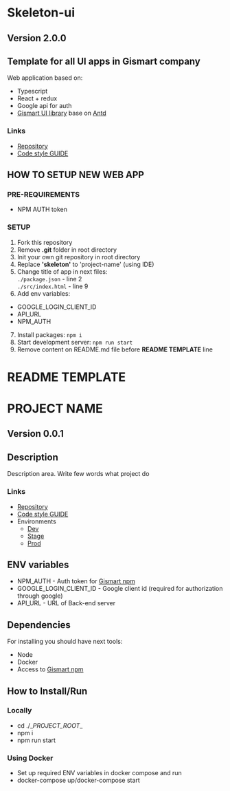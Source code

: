 # Skeleton-ui  

## Version **2.0.0**
## Template for all UI apps in Gismart company  
  
Web application based on:
* Typescript
* React + redux
* Google api for auth
* [Gismart UI library](https://bitbucket.org/gismart/gismart-ui/) base on [Antd](https://ant.design/)  
    
### Links  
  
- [Repository](https://bitbucket.org/gismart/skeleton-ui/src/develop/)  
- [Code style GUIDE](STYLE_GUIDE.md)  
  
## HOW TO SETUP NEW WEB APP
  
### PRE-REQUIREMENTS
* NPM AUTH token

### SETUP  
1) Fork this repository  
2) Remove **.git** folder in root directory  
3) Init your own git repository in root directory  
4) Replace **'skeleton'** to 'project-name' (using IDE)  
5) Change title of app in next files:  
  `./package.json`   - line 2  
  `./src/index.html` - line 9  
6) Add env variables:
  * GOOGLE_LOGIN_CLIENT_ID  
  * API_URL  
  * NPM_AUTH
7) Install packages: `npm i`  
8) Start development server: `npm run start`  
9) Remove content on README.md file before **README TEMPLATE** line


# README TEMPLATE
  
# __PROJECT NAME__

## Version **0.0.1**
## Description
Description area. Write few words what project do  
  
### Links  
  
- [Repository]()  
- [Code style GUIDE](STYLE_GUIDE.md)  
- Environments 
  - [Dev]()  
  - [Stage]()  
  - [Prod]()  
  
## ENV variables
- NPM_AUTH                  - Auth token for [Gismart npm](https://npm.gismart.xyz)
- GOOGLE_LOGIN_CLIENT_ID    - Google client id (required for authorization through google)
- API_URL                   - URL of Back-end server
  
## Dependencies
For installing you should have next tools:
- Node
- Docker
- Access to [Gismart npm](https://npm.gismart.xyz)

## How to Install/Run

### Locally
- cd ./\__PROJECT_ROOT__
- npm i
- npm run start

### Using Docker
- Set up required ENV variables in docker compose and run
- docker-compose up/docker-compose start
